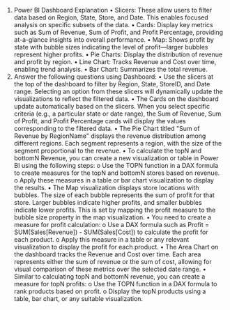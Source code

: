 1.	Power BI Dashboard Explanation
•  Slicers: These allow users to filter data based on Region, State, Store, and Date. This enables focused analysis on specific subsets of the data.
•  Cards: Display key metrics such as Sum of Revenue, Sum of Profit, and Profit Percentage, providing at-a-glance insights into overall performance.
•  Map: Shows profit by state with bubble sizes indicating the level of profit—larger bubbles represent higher profits.
•  Pie Charts: Display the distribution of revenue and profit by region.
•  Line Chart: Tracks Revenue and Cost over time, enabling trend analysis.
•  Bar Chart: Summarizes the total revenue.
2.	Answer the following questions using Dashboard:
•	Use the slicers at the top of the dashboard to filter by Region, State, StoreID, and Date range. Selecting an option from these slicers will dynamically update the visualizations to reflect the filtered data.
•	The Cards on the dashboard update automatically based on the slicers. When you select specific criteria (e.g., a particular state or date range), the Sum of Revenue, Sum of Profit, and Profit Percentage cards will display the values corresponding to the filtered data.
•	The Pie Chart titled "Sum of Revenue by RegionName" displays the revenue distribution among different regions. Each segment represents a region, with the size of the segment proportional to the revenue.
•	To calculate the topN and bottomN Revenue, you can create a new visualization or table in Power BI using the following steps:
o	Use the TOPN function in a DAX formula to create measures for the topN and bottomN stores based on revenue.
o	Apply these measures in a table or bar chart visualization to display the results.
•	The Map visualization displays store locations with bubbles. The size of each bubble represents the sum of profit for that store. Larger bubbles indicate higher profits, and smaller bubbles indicate lower profits. This is set by mapping the profit measure to the bubble size property in the map visualization.
•	You need to create a measure for profit calculation:
o	Use a DAX formula such as Profit = SUM(Sales[Revenue]) - SUM(Sales[Cost]) to calculate the profit for each product.
o	Apply this measure in a table or any relevant visualization to display the profit for each product.
•	The Area Chart on the dashboard tracks the Revenue and Cost over time. Each area represents either the sum of revenue or the sum of cost, allowing for visual comparison of these metrics over the selected date range.
•	Similar to calculating topN and bottomN revenue, you can create a measure for topN profits:
o	Use the TOPN function in a DAX formula to rank products based on profit.
o	Display the topN products using a table, bar chart, or any suitable visualization.
